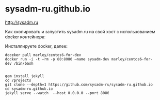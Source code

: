 # sysadm-ru.github.io

http://sysadm.ru

Как скопировать и запустить sysadm.ru на свой хост с использованием docker контейнера:

Инсталлируете docker, далее:

    doceker pull marley/centos6-for-dev
    docker run -i -t –rm -p 80:8080 –name sysadm-dev marley/centos6-for-dev /bin/bash


    gem install jekyll  
    cd /projects
    git clone --depth=1 https://github.com/sysadm-ru/sysadm-ru.github.io
    cd sysadm-ru.github.io
    jekyll serve --watch  --host 0.0.0.0 --port 8080
